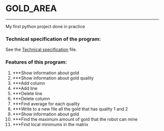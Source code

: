# GOLD_AREA
___
My first python project done in practice

### Technical specification of the program:
  See the [Technical specification](https://github.com/gugula-terzi/GOLD-AREA/blob/master/program_files/Technical%20specification.pdf) file.

### Features of this program:
  1. ***Show information about gold
  2. ***Show information about gold quality
  3. ***Add column
  4. ***Add line
  5. ***Delete line
  6. ***Delete column
  7. ***Find average for each quality
  8. ***Write to a new file all the gold that has quality 1 and 2
  9. ***Show information about gold
  10. ***Find the maximum amount of gold that the robot can mine
  11. ***Find local minimums in the matrix
